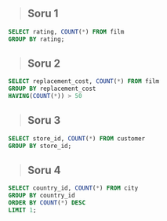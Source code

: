 > ## Soru 1
```SQL
SELECT rating, COUNT(*) FROM film
GROUP BY rating;
```

> ## Soru 2
```SQL
SELECT replacement_cost, COUNT(*) FROM film
GROUP BY replacement_cost
HAVING(COUNT(*)) > 50

```

> ## Soru 3
```SQL
SELECT store_id, COUNT(*) FROM customer
GROUP BY store_id;
```

> ## Soru 4
```SQL
SELECT country_id, COUNT(*) FROM city
GROUP BY country_id
ORDER BY COUNT(*) DESC
LIMIT 1;
```
